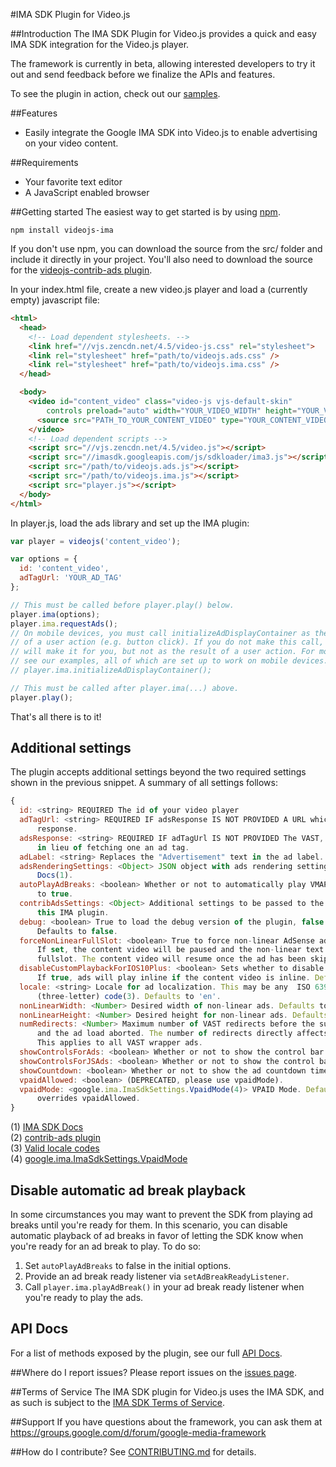 #IMA SDK Plugin for Video.js

##Introduction
The IMA SDK Plugin for Video.js provides a quick and easy IMA SDK integration for the Video.js player.

The framework is currently in beta, allowing interested developers to try it out and send feedback before we finalize the APIs and features.

To see the plugin in action, check out our [samples](//googleads.github.io/videojs-ima/).

##Features
- Easily integrate the Google IMA SDK into Video.js to enable advertising on your video content.

##Requirements
  - Your favorite text editor
  - A JavaScript enabled browser

##Getting started
The easiest way to get started is by using [npm](//www.npmjs.org/).

```
npm install videojs-ima
```

If you don't use npm, you can download the source from the src/ folder and include it directly in your project. You'll also need to download the source for the [videojs-contrib-ads plugin](//github.com/videojs/videojs-contrib-ads).

In your index.html file, create a new video.js player and load a (currently empty) javascript file:

```html
<html>
  <head>
    <!-- Load dependent stylesheets. -->
    <link href="//vjs.zencdn.net/4.5/video-js.css" rel="stylesheet">
    <link rel="stylesheet" href="path/to/videojs.ads.css" />
    <link rel="stylesheet" href="path/to/videojs.ima.css" />
  </head>

  <body>
    <video id="content_video" class="video-js vjs-default-skin"
        controls preload="auto" width="YOUR_VIDEO_WIDTH" height="YOUR_VIDEO_HEIGHT">
      <source src="PATH_TO_YOUR_CONTENT_VIDEO" type="YOUR_CONTENT_VIDEO_TYPE" />
    </video>
    <!-- Load dependent scripts -->
    <script src="//vjs.zencdn.net/4.5/video.js"></script>
    <script src="//imasdk.googleapis.com/js/sdkloader/ima3.js"></script>
    <script src="/path/to/videojs.ads.js"></script>
    <script src="/path/to/videojs.ima.js"></script>
    <script src="player.js"></script>
  </body>
</html>
```

In player.js, load the ads library and set up the IMA plugin:

```javascript
var player = videojs('content_video');

var options = {
  id: 'content_video',
  adTagUrl: 'YOUR_AD_TAG'
};

// This must be called before player.play() below.
player.ima(options);
player.ima.requestAds();
// On mobile devices, you must call initializeAdDisplayContainer as the result
// of a user action (e.g. button click). If you do not make this call, the SDK
// will make it for you, but not as the result of a user action. For more info
// see our examples, all of which are set up to work on mobile devices.
// player.ima.initializeAdDisplayContainer();

// This must be called after player.ima(...) above.
player.play();
```

That's all there is to it!

## Additional settings
The plugin accepts additional settings beyond the two required settings shown in the previous snippet. A summary of all settings follows:
```javascript
{
  id: <string> REQUIRED The id of your video player
  adTagUrl: <string> REQUIRED IF adsResponse IS NOT PROVIDED A URL which returns a VAST, VMAP or ad rules
      response.
  adsResponse: <string> REQUIRED IF adTagUrl IS NOT PROVIDED The VAST, VMAP, or ad rules response to use
      in lieu of fetching one an ad tag.
  adLabel: <string> Replaces the "Advertisement" text in the ad label. Added for multilingual UI support.
  adsRenderingSettings: <Object> JSON object with ads rendering settings as defined in the IMA SDK
      Docs(1).
  autoPlayAdBreaks: <boolean> Whether or not to automatically play VMAP or ad rules ad breaks. Defaults
      to true.
  contribAdsSettings: <Object> Additional settings to be passed to the contrib-ads plugin(2), used by
      this IMA plugin.
  debug: <boolean> True to load the debug version of the plugin, false to load the non-debug version.
      Defaults to false.
  forceNonLinearFullSlot: <boolean> True to force non-linear AdSense ads to render as linear fullslot.
      If set, the content video will be paused and the non-linear text or image ad will be rendered as
      fullslot. The content video will resume once the ad has been skipped or closed.
  disableCustomPlaybackForIOS10Plus: <boolean> Sets whether to disable custom playback on iOS 10+ browsers.
      If true, ads will play inline if the content video is inline. Defaults to false.
  locale: <string> Locale for ad localization. This may be any  ISO 639-1 (two-letter) or ISO 639-2
      (three-letter) code(3). Defaults to 'en'.
  nonLinearWidth: <Number> Desired width of non-linear ads. Defaults to player width.
  nonLinearHeight: <Number> Desired height for non-linear ads. Defaults to 1/3 player height.
  numRedirects: <Number> Maximum number of VAST redirects before the subsequent redirects will be denied,
      and the ad load aborted. The number of redirects directly affects latency and thus user experience.
      This applies to all VAST wrapper ads.
  showControlsForAds: <boolean> Whether or not to show the control bar for all ad types. Defaults to true.
  showControlsForJSAds: <boolean> Whether or not to show the control bar for VPAID JavaScript ads. Defaults to true.
  showCountdown: <boolean> Whether or not to show the ad countdown timer. Defaults to true.
  vpaidAllowed: <boolean> (DEPRECATED, please use vpaidMode).
  vpaidMode: <google.ima.ImaSdkSettings.VpaidMode(4)> VPAID Mode. Defaults to ENABLED. This setting
      overrides vpaidAllowed.
}
```
(1) [IMA SDK Docs](//developers.google.com/interactive-media-ads/docs/sdks/html5/v3/apis#ima.AdsRenderingSettings)
<br />
(2) [contrib-ads plugin](//github.com/videojs/videojs-contrib-ads)
<br />
(3) [Valid locale codes](http://www.loc.gov/standards/iso639-2/php/English_list.php)
<br />
(4) [google.ima.ImaSdkSettings.VpaidMode](//developers.google.com/interactive-media-ads/docs/sdks/html5/v3/apis#ima.ImaSdkSettings.VpaidMode)

## Disable automatic ad break playback
In some circumstances you may want to prevent the SDK from playing ad breaks
until you're ready for them. In this scenario, you can disable automatic
playback of ad breaks in favor of letting the SDK know when you're ready for an
ad break to play. To do so:

1. Set ```autoPlayAdBreaks``` to false in the initial options.
2. Provide an ad break ready listener via ```setAdBreakReadyListener```.
3. Call ```player.ima.playAdBreak()``` in your ad break ready listener when
   you're ready to play the ads.

## API Docs
For a list of methods exposed by the plugin, see our full [API
Docs](https://github.com/googleads/videojs-ima/wiki/API-Docs).

##Where do I report issues?
Please report issues on the [issues page](../../issues).

##Terms of Service
The IMA SDK plugin for Video.js uses the IMA SDK, and as such is subject to the
[IMA SDK Terms of Service](https://developers.google.com/interactive-media-ads/terms).

##Support
If you have questions about the framework, you can ask them at https://groups.google.com/d/forum/google-media-framework

##How do I contribute?
See [CONTRIBUTING.md](CONTRIBUTING.md) for details.
